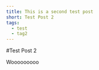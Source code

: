 ```yaml
---
title: This is a second test post
short: Test Post 2
tags:
  - test
  - tag2
---
```


#Test Post 2

Wooooooooo
